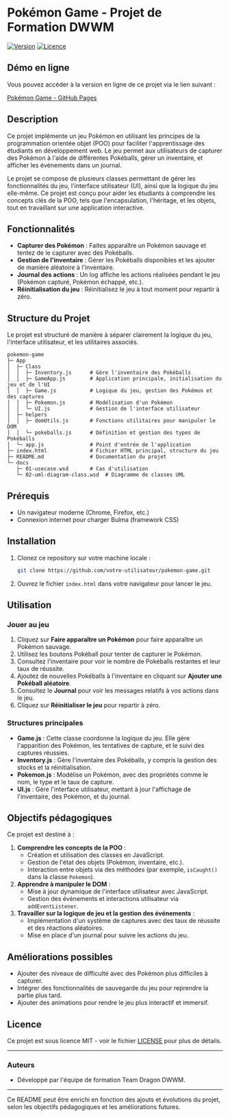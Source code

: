 # Pokémon Game - Projet de Formation DWWM

[![Version](https://img.shields.io/badge/version-1.0.0-blue)](https://github.com/votre-utilisateur/pokemon-game)
[![Licence](https://img.shields.io/badge/licence-MIT-green)](https://opensource.org/licenses/MIT)

## Démo en ligne

Vous pouvez accéder à la version en ligne de ce projet via le lien suivant :

[Pokémon Game - GitHub Pages](https://team-dragon-dwwm-09240525.github.io/pokemon-game/)

## Description

Ce projet implémente un jeu Pokémon en utilisant les principes de la programmation orientée objet (POO) pour faciliter l'apprentissage des étudiants en développement web. Le jeu permet aux utilisateurs de capturer des Pokémon à l'aide de différentes Pokéballs, gérer un inventaire, et afficher les événements dans un journal.

Le projet se compose de plusieurs classes permettant de gérer les fonctionnalités du jeu, l'interface utilisateur (UI), ainsi que la logique du jeu elle-même. Ce projet est conçu pour aider les étudiants à comprendre les concepts clés de la POO, tels que l'encapsulation, l'héritage, et les objets, tout en travaillant sur une application interactive.

## Fonctionnalités

- **Capturer des Pokémon** : Faites apparaître un Pokémon sauvage et tentez de le capturer avec des Pokéballs.
- **Gestion de l'inventaire** : Gérer les Pokéballs disponibles et les ajouter de manière aléatoire à l'inventaire.
- **Journal des actions** : Un log affiche les actions réalisées pendant le jeu (Pokémon capturé, Pokémon échappé, etc.).
- **Réinitialisation du jeu** : Réinitialisez le jeu à tout moment pour repartir à zéro.

## Structure du Projet

Le projet est structuré de manière à séparer clairement la logique du jeu, l'interface utilisateur, et les utilitaires associés.

```
pokemon-game
├─ App
│  ├─ Class
│  │  ├─ Inventory.js      # Gère l'inventaire des Pokéballs
│  │  ├─ GameApp.js        # Application principale, initialisation du jeu et de l'UI
│  │  ├─ Game.js           # Logique du jeu, gestion des Pokémon et des captures
│  │  ├─ Pokemon.js        # Modélisation d'un Pokémon
│  │  └─ UI.js             # Gestion de l'interface utilisateur
│  ├─ helpers
│  │  ├─ domUtils.js       # Fonctions utilitaires pour manipuler le DOM
│  │  └─ pokeballs.js      # Définition et gestion des types de Pokéballs
│  └─ app.js               # Point d'entrée de l'application
├─ index.html              # Fichier HTML principal, structure du jeu
├─ README.md               # Documentation du projet
└─ docs
   ├─ 01-usecase.wsd       # Cas d'utilisation
   └─ 02-uml-diagram-class.wsd  # Diagramme de classes UML
```

## Prérequis

- Un navigateur moderne (Chrome, Firefox, etc.)
- Connexion internet pour charger Bulma (framework CSS)

## Installation

1. Clonez ce repository sur votre machine locale :

   ```bash
   git clone https://github.com/votre-utilisateur/pokemon-game.git
   ```

2. Ouvrez le fichier `index.html` dans votre navigateur pour lancer le jeu.

## Utilisation

### Jouer au jeu

1. Cliquez sur **Faire apparaître un Pokémon** pour faire apparaître un Pokémon sauvage.
2. Utilisez les boutons Pokéball pour tenter de capturer le Pokémon.
3. Consultez l'inventaire pour voir le nombre de Pokéballs restantes et leur taux de réussite.
4. Ajoutez de nouvelles Pokéballs à l'inventaire en cliquant sur **Ajouter une Pokéball aléatoire**.
5. Consultez le **Journal** pour voir les messages relatifs à vos actions dans le jeu.
6. Cliquez sur **Réinitialiser le jeu** pour repartir à zéro.

### Structures principales

- **Game.js** : Cette classe coordonne la logique du jeu. Elle gère l'apparition des Pokémon, les tentatives de capture, et le suivi des captures réussies.
- **Inventory.js** : Gère l'inventaire des Pokéballs, y compris la gestion des stocks et la réinitialisation.
- **Pokemon.js** : Modélise un Pokémon, avec des propriétés comme le nom, le type et le taux de capture.
- **UI.js** : Gère l'interface utilisateur, mettant à jour l'affichage de l'inventaire, des Pokémon, et du journal.

## Objectifs pédagogiques

Ce projet est destiné à :

1. **Comprendre les concepts de la POO** :
   - Création et utilisation des classes en JavaScript.
   - Gestion de l'état des objets (Pokémon, inventaire, etc.).
   - Interaction entre objets via des méthodes (par exemple, `isCaught()` dans la classe `Pokemon`).
2. **Apprendre à manipuler le DOM** :
   - Mise à jour dynamique de l'interface utilisateur avec JavaScript.
   - Gestion des événements et interactions utilisateur via `addEventListener`.
3. **Travailler sur la logique de jeu et la gestion des événements** :
   - Implémentation d'un système de captures avec des taux de réussite et des réactions aléatoires.
   - Mise en place d'un journal pour suivre les actions du jeu.

## Améliorations possibles

- Ajouter des niveaux de difficulté avec des Pokémon plus difficiles à capturer.
- Intégrer des fonctionnalités de sauvegarde du jeu pour reprendre la partie plus tard.
- Ajouter des animations pour rendre le jeu plus interactif et immersif.

## Licence

Ce projet est sous licence MIT - voir le fichier [LICENSE](LICENSE) pour plus de détails.

---

### Auteurs

- Développé par l'équipe de formation Team Dragon DWWM.

---

Ce README peut être enrichi en fonction des ajouts et évolutions du projet, selon les objectifs pédagogiques et les améliorations futures.
